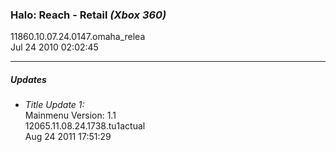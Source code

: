 ### Halo: Reach - Retail _(Xbox 360)_
11860.10.07.24.0147.omaha_relea  
Jul 24 2010 02:02:45  

---
##### Updates
* _Title Update 1:_  
Mainmenu Version: 1.1  
12065.11.08.24.1738.tu1actual  
Aug 24 2011 17:51:29  